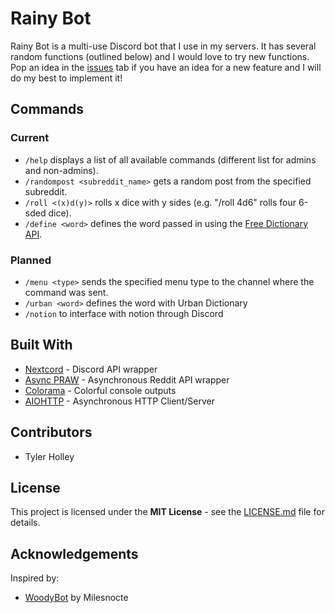 # Rainy Bot
Rainy Bot is a multi-use Discord bot that I use in my servers. It has several random functions (outlined below) and I would love to try new functions. Pop an idea in the [issues](https://github.com/tholley7/Rainy_Bot/issues) tab if you have an idea for a new feature and I will do my best to implement it!


## Commands

### Current
- `/help` displays a list of all available commands (different list for admins and non-admins).
- `/randompost <subreddit_name>` gets a random post from the specified subreddit.
- `/roll <(x)d(y)>` rolls x dice with y sides (e.g. "/roll 4d6" rolls four 6-sded dice).
- `/define <word>` defines the word passed in using the [Free Dictionary API](https://dictionaryapi.dev/).

### Planned
- `/menu <type>` sends the specified menu type to the channel where the command was sent.
- `/urban <word>` defines the word with Urban Dictionary
- `/notion` to interface with notion through Discord


## Built With
- [Nextcord](https://nextcord.readthedocs.io/) - Discord API wrapper
- [Async PRAW](https://asyncpraw.readthedocs.io/en/stable/code_overview/models/subreddit.html) - Asynchronous Reddit API wrapper
- [Colorama](https://pypi.org/project/colorama/) - Colorful console outputs
- [AIOHTTP](https://docs.aiohttp.org/en/stable/) - Asynchronous HTTP Client/Server


## Contributors
- Tyler Holley


## License
This project is licensed under the **MIT License** - see the [LICENSE.md](LICENSE.md) file for details.


## Acknowledgements
Inspired by:
- [WoodyBot](https://github.com/Milesnocte/WoodyBot) by Milesnocte